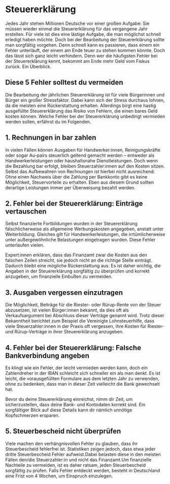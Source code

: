 # Steuererklärung
Jedes Jahr stehen Millionen Deutsche vor einer großen Aufgabe: Sie müssen wieder einmal die Steuererklärung für das vergangene Jahr erstellen. Für viele ist dies eine lästige Aufgabe, die man möglichst schnell erledigt haben möchte. Doch bei der Bearbeitung der Steuererklärung sollte man sorgfältig vorgehen. Denn schnell kann es passieren, dass einem ein Fehler unterläuft, der einem am Ende teuer zu stehen kommen könnte. Doch das lässt sich ganz leicht verhindern. Denn wer die häufigsten Fehler bei der Steuererklärung kennt, bekommt am Ende mehr Geld vom Fiskus zurück. Ein Überblick.

## Diese 5 Fehler solltest du vermeiden
Die Bearbeitung der jährlichen Steuererklärung ist für viele Bürgerinnen und Bürger ein großer Stressfaktor. Dabei kann sich der Stress durchaus lohnen, da die meisten eine Rückerstattung erhalten. Allerdings birgt eine hastig ausgefüllte Steuererklärung das Risiko von Fehlern, die einen bares Geld kosten können. Welche Fehler bei der Steuererklärung unbedingt vermieden werden sollen, erfährst du im Folgenden.

## 1. Rechnungen in bar zahlen
In vielen Fällen können Ausgaben für Handwerker:innen, Reinigungskräfte oder sogar Au-pairs steuerlich geltend gemacht werden – entweder als Handwerkerleistungen oder haushaltsnahe Dienstleistungen. Doch wenn die Bezahlung bar erfolgt, bleiben Steuerzahler:innen auf den Kosten sitzen. Selbst das Aufbewahren von Rechnungen ist hierbei nicht ausreichend: Ohne einen Nachweis über die Zahlung per Bankkonto gibt es keine Möglichkeit, Steuervorteile zu erhalten. Eben aus diesem Grund sollten derartige Leistungen immer per Überweisung bezahlt werden.

## 2. Fehler bei der Steuererklärung: Einträge vertauschen
Selbst finanzierte Fortbildungen wurden in der Steuererklärung fälschlicherweise als allgemeine Werbungskosten angegeben, anstatt unter Weiterbildung. Gleiches gilt für Handwerkerleistungen, die irrtümlicherweise unter außergewöhnliche Belastungen eingetragen wurden. Diese Fehler unterlaufen vielen.

Expert:innen erklären, dass das Finanzamt zwar die Kosten aus den falschen Zeilen streicht, sie jedoch nicht an die richtige Stelle einträgt. Dadurch bleibt eine mögliche Rückerstattung aus. Es ist daher wichtig, die Angaben in der Steuererklärung sorgfältig zu überprüfen und korrekt anzugeben, um finanzielle Einbußen zu vermeiden.

## 3. Ausgaben vergessen einzutragen
Die Möglichkeit, Beiträge für die Riester- oder Rürup-Rente von der Steuer abzusetzen, ist vielen Bürger:innen bekannt, da dies oft als Verkaufsargument bei Abschluss dieser Verträge genannt wird. Trotz dieser Bekanntheit berichtet zum Beispiel die Vereinigte Lohnsteuerhilfe, dass viele Steuerzahler:innen in der Praxis oft vergessen, ihre Kosten für Riester- und Rürup-Verträge in ihrer Steuererklärung anzugeben.

## 4. Fehler bei der Steuererklärung: Falsche Bankverbindung angeben
Es klingt wie ein Fehler, der leicht vermieden werden kann, doch ein Zahlendreher in der IBAN schleicht sich schneller ein als man denkt. Es ist leicht, die vorausgefüllten Formulare aus dem letzten Jahr zu verwenden, ohne zu bedenken, dass man in dieser Zeit vielleicht die Bank gewechselt hat.

Bevor du deine Steuererklärung einreichst, nimm dir Zeit, um sicherzustellen, dass deine Bank- und Kontodaten korrekt sind. Ein sorgfältiger Blick auf diese Details kann dir nämlich unnötige Kopfschmerzen ersparen.

## 5. Steuerbescheid nicht überprüfen
Viele machen den verhängnisvollen Fehler zu glauben, dass ihr Steuerbescheid fehlerfrei ist. Statistiken zeigen jedoch, dass etwa jeder dritte Steuerbescheid Fehler aufweist.Dabei belasten diese in den meisten Fällen den/die Steuerzahler:in und nicht das Finanzamt.Um finanzielle Nachteile zu vermeiden, ist es daher ratsam, jeden Steuerbescheid sorgfältig zu prüfen. Falls Fehler entdeckt werden, besteht in Deutschland eine Frist von 4 Wochen, um Einspruch einzulegen.
